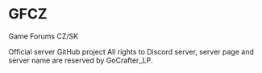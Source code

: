 # GFCZ
Game Forums CZ/SK

Official server GitHub project
All rights to Discord server, server page and server name are reserved by GoCrafter_LP.
